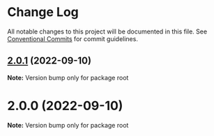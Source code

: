 # Change Log

All notable changes to this project will be documented in this file.
See [Conventional Commits](https://conventionalcommits.org) for commit guidelines.

## [2.0.1](https://github.com/textlint-rule/rousseau/compare/v2.0.0...v2.0.1) (2022-09-10)

**Note:** Version bump only for package root





# 2.0.0 (2022-09-10)

**Note:** Version bump only for package root
